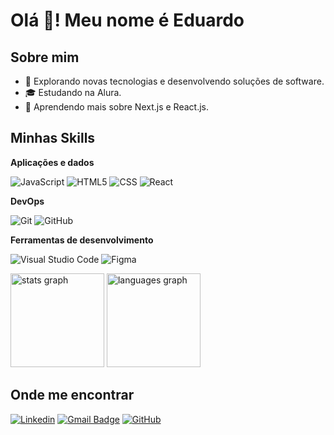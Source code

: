 <h1>Olá 👋! Meu nome é Eduardo</h1> 

## Sobre mim

- 🤔 Explorando novas tecnologias e desenvolvendo soluções de software.
- 🎓 Estudando na Alura.
- 🌱 Aprendendo mais sobre Next.js e React.js.

## Minhas Skills

**Aplicações e dados**

![JavaScript](https://img.shields.io/badge/-JavaScript-333333?style=flat&logo=javascript)
![HTML5](https://img.shields.io/badge/-HTML5-333333?style=flat&logo=HTML5)
![CSS](https://img.shields.io/badge/-CSS-333333?style=flat&logo=CSS3&logoColor=1572B6)
![React](https://img.shields.io/badge/-React-333333?style=flat&logo=react)

**DevOps**

![Git](https://img.shields.io/badge/-Git-333333?style=flat&logo=git)
![GitHub](https://img.shields.io/badge/-GitHub-333333?style=flat&logo=github)

**Ferramentas de desenvolvimento**

![Visual Studio Code](https://img.shields.io/badge/-Visual%20Studio%20Code-333333?style=flat&logo=visual-studio-code&logoColor=007ACC)
![Figma](https://img.shields.io/badge/-Figma-333333?style=flat&logo=figma&logoColor=007ACC)
<br/>

<div align="">
  <img src="https://github-readme-stats.vercel.app/api?username=eduardomendes117&hide_title=false&hide_rank=false&show_icons=true&include_all_commits=true&count_private=true&disable_animations=false&theme=dracula&locale=en&hide_border=false" height="150" alt="stats graph"  />
  <img src="https://github-readme-stats.vercel.app/api/top-langs?username=eduardomendes117&locale=en&hide_title=false&layout=compact&card_width=320&langs_count=5&theme=dracula&hide_border=false" height="150" alt="languages graph"  />
</div>

## Onde me encontrar

[![Linkedin](https://img.shields.io/badge/-LINKEDIN-blue?style=flat-square&logo=Linkedin&logoColor=white&link=https://www.linkedin.com/in/eduardo-mendes-26538030b/)](https://www.linkedin.com/in/eduardo-mendes-26538030b/)
[![Gmail Badge](https://img.shields.io/badge/-GMAIL-006bed?style=flat-square&logo=Gmail&logoColor=white&link=mailto:eduardo12mendes2016@gmail.com)](mailto:eduardo12mendes2016@gmail.com)
[![GitHub](https://img.shields.io/github/followers/eduardo?label=follow&style=social)](https://github.com/eduardomendes117)
